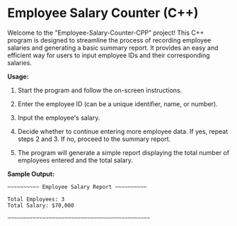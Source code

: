 # Employee Salary Counter (C++)

Welcome to the "Employee-Salary-Counter-CPP" project! This C++ program is designed to streamline the process of recording employee salaries and generating a basic summary report. It provides an easy and efficient way for users to input employee IDs and their corresponding salaries.

**Usage:**

1. Start the program and follow the on-screen instructions.

2. Enter the employee ID (can be a unique identifier, name, or number).

3. Input the employee's salary.

4. Decide whether to continue entering more employee data. If yes, repeat steps 2 and 3. If no, proceed to the summary report.

5. The program will generate a simple report displaying the total number of employees entered and the total salary.

**Sample Output:**

```plaintext
~~~~~~~~~~ Employee Salary Report ~~~~~~~~~~

Total Employees: 3
Total Salary: $70,000

~~~~~~~~~~~~~~~~~~~~~~~~~~~~~~~~~~~~~~~~~~~~~
